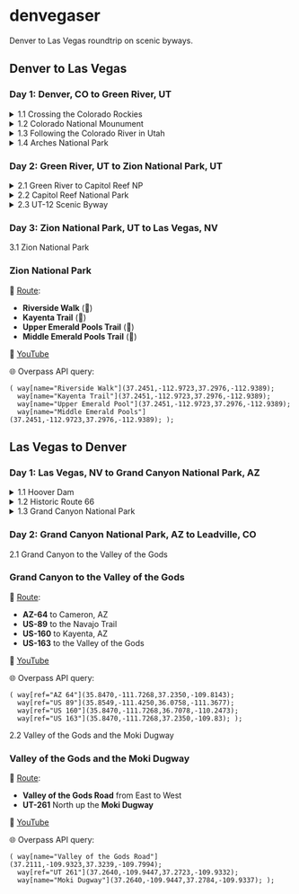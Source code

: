 denvegaser
==========

Denver to Las Vegas roundtrip on scenic byways.

Denver to Las Vegas
-------------------

### Day 1: Denver, CO to Green River, UT

<details>

<summary>1.1 Crossing the Colorado Rockies</summary>

### Crossing the Colorado Rockies

:round_pushpin: [Route](geojson/us6-i70.geojson):
- __US-6__ West from Golden, CO
- __I-70__ West (CO Exit 244 to Exit 44)

:movie_camera: [YouTube](https://youtu.be/C0JDjaaZDPM)

:globe_with_meridians: Overpass API query:

    ( way[ref~"US 6"](39.7,-105.4382,39.8,-105.23649);
      way[ref="I 70"](39.1270,-108.3250,39.9,-105.4382); );

</details>

<details>

<summary>1.2 Colorado National Mounument</summary>

### Rim Rock Drive

:round_pushpin: [Route](geojson/rimrockdrive.geojson):
- __Rim Rock Drive__ from Monument Road to CO-340

:movie_camera: [YouTube](https://youtu.be/kGw4kEPwkQM)

:globe_with_meridians: Overpass API query:

    way[name="Rim Rock Drive"](39.0183,-108.7489,39.1219,-108.6160);

</details>

<details>

<summary>1.3 Following the Colorado River in Utah</summary>

### Following the Colorado River in Utah

:round_pushpin: [Route](geojson/cr175-ut128.geojson):
- __CR-175__ from I-70 UT Exit 214
- __UT-128__ to Moab, UT

:movie_camera: [YouTube](https://youtu.be/dXqKw5lKsdQ)

:globe_with_meridians: Overpass API query:

    ( way[ref="UT 128"](38.6015,-109.5758,38.9350,-109);
      way[ref="CR 175"](38.9479,-109.3560,39.0392,-109.2808); );

</details>

<details>

<summary>1.4 Arches National Park</summary>

### Arches National Park

:round_pushpin: [Route](geojson/archesnp.geojson):
- __Main Park Road__

:movie_camera: [YouTube](https://youtu.be/wEaj0fMoUOg)

:globe_with_meridians: Overpass API query:

    ...

</details>

### Day 2: Green River, UT to Zion National Park, UT

<details>

<summary>2.1 Green River to Capitol Reef NP</summary>

### Green River to Capitol Reef NP

:round_pushpin: [Route](geojson/i70-ut24.geojson):
- __I-70__ West from Green River, UT
- __UT-24__ to Capitol Reef NP

:movie_camera: [YouTube](https://youtu.be/mck-YCIXEu8)

:globe_with_meridians: Overpass API query:

    ( way[ref="I 70 Business;UT 19"](38.99176,-110.18780,39.0,-110.14124);
      way[ref~"I 70"](38.9236,-110.3695,38.99176,-110.18780);
      way[ref="UT 24"](38.2637,-111.1386,38.9299,-110.3515); );

</details>

<details>

<summary>2.2 Capitol Reef National Park</summary>

### Capitol Reef National Park

:round_pushpin: [Route](geojson/capitolreefnp.geojson):
- __UT-24__ entering and exiting the park
- __Capitol Reef Scenic Drive__
- __Capitol Gorge Road__

:movie_camera: [YouTube](https://youtu.be/1IRXq54QY8Y)

:globe_with_meridians: Overpass API query:

    ( way[ref="UT 24"](38.2,-111.3586,38.4,-111.1386);
      way[name="Capitol Reef Scenic Drive"](38.0,-111.3,38.4,-111.1);
      way[name="Capitol Gorge Road"](38.2070,-111.1948,38.2136,-111.1681); );

</details>

<details>

<summary>2.3 UT-12 Scenic Byway</summary>

### UT-12 Scenic Byway

:round_pushpin: [Route](geojson/ut12.geojson):
- __UT-12__ from UT-24 to US-89
- __Lower Calf Creek Falls Trail__ (:walking:)
- __Bryce Canyon Scenic Drive__ & __Bryce Point Road__

:movie_camera: [YouTube](https://youtu.be/0UcUtnM-s5M)

:globe_with_meridians: Overpass API query:

    ( way[ref="UT 12"](37.5541,-112.4300,38.3166,-111.3203);
      way[name="Lower Calf Creek Falls Trail"](37.7891,-111.4287,37.8310,-111.4068);
      way[name="Bryce Point Road"](37.5992,-112.1818,37.6182,-112.1526);
      way[name="Bryce Canyon Scenic Drive"](37.61781,-112.17780,37.6923,-112.1503);
      way[ref="UT 63"](37.61781,-112.17780,37.6923,-112.1503); );

</details>

### Day 3: Zion National Park, UT to Las Vegas, NV

<summary>3.1 Zion National Park</summary>

### Zion National Park

:round_pushpin: [Route](geojson/zionnp.geojson):
- __Riverside Walk__ (:walking:)
- __Kayenta Trail__ (:walking:)
- __Upper Emerald Pools Trail__ (:walking:)
- __Middle Emerald Pools Trail__ (:walking:)

:movie_camera: [YouTube](https://youtu.be/vl5yFmxryQY)

:globe_with_meridians: Overpass API query:

    ( way[name="Riverside Walk"](37.2451,-112.9723,37.2976,-112.9389);
      way[name="Kayenta Trail"](37.2451,-112.9723,37.2976,-112.9389);
      way[name="Upper Emerald Pool"](37.2451,-112.9723,37.2976,-112.9389);
      way[name="Middle Emerald Pools"](37.2451,-112.9723,37.2976,-112.9389); );

</details>


Las Vegas to Denver
-------------------

### Day 1: Las Vegas, NV to Grand Canyon National Park, AZ

<details>

<summary>1.1 Hoover Dam</summary>

### Hoover Dam

:round_pushpin: [Route](geojson/hooverdam.geojson):
- __Hoover Dam Access Road__ to Visitor Center
- __US-93__ crossing the Colorado River

:movie_camera: [YouTube](https://youtu.be/AfT1L20GJ2g)

:globe_with_meridians: Overpass API query:

    ( way[name="Hoover Dam Access Road"](36.0093,-114.7749,36.0180,-114.7289);
      way[ref~"US 93"](36.0093,-114.7749,36.0180,-114.7289); );

</details>

<details>

<summary>1.2 Historic Route 66</summary>

### Historic Route 66 from Kingman to Williams

:round_pushpin: [Route](geojson/hooverdam.geojson):
- __Historic Route 66__ from Kingman, AZ to Williams, AZ
- __I-60__ from AZ Exit 139 to Exit 161

:movie_camera: [YouTube](https://youtu.be/AfT1L20GJ2g)

:globe_with_meridians: Overpass API query:

    way[ref~"US 66 Hist"](35.1856,-114.0609,35.5819,-112.1685);

</details>

<details>

<summary>1.3 Grand Canyon National Park</summary>

### Grand Canyon National Park

:round_pushpin: [Route](geojson/az64.geojson):
- __AZ-64__ from Williams, AZ to Grand Canyon NP
- __Rim Trail__ (:walking:)

:movie_camera: [YouTube](https://youtu.be/NZADtE7_z2Y)

:globe_with_meridians: Overpass API query:

    ( way[ref~"AZ 64"](35.5958,-112.1968,36.1,-111.75);
      way[name="East Wesleyan Avenue"](35.5988,-112.1480,35.6013,-112.1351);
      way[name="Rim Trail"](36.05,-112.10849,36.06225,-112.105); );

</details>

### Day 2: Grand Canyon National Park, AZ to Leadville, CO

<summary>2.1 Grand Canyon to the Valley of the Gods</summary>

### Grand Canyon to the Valley of the Gods

:round_pushpin: [Route](geojson/az64-us89-us160-us163.geojson):
- __AZ-64__ to Cameron, AZ
- __US-89__ to the Navajo Trail
- __US-160__ to Kayenta, AZ
- __US-163__ to the Valley of the Gods

:movie_camera: [YouTube](https://youtu.be/j9CuPNTUHxI)

:globe_with_meridians: Overpass API query:

    ( way[ref="AZ 64"](35.8470,-111.7268,37.2350,-109.8143);
      way[ref="US 89"](35.8549,-111.4250,36.0758,-111.3677);     
      way[ref="US 160"](35.8470,-111.7268,36.7078,-110.2473);
      way[ref="US 163"](35.8470,-111.7268,37.2350,-109.83); );

</details>

<summary>2.2 Valley of the Gods and the Moki Dugway</summary>

### Valley of the Gods and the Moki Dugway

:round_pushpin: [Route](geojson/valleyofthegods-mokidugway.geojson):
- __Valley of the Gods Road__ from East to West
- __UT-261__ North up the __Moki Dugway__

:movie_camera: [YouTube](https://youtu.be/yp2mrequgi8)

:globe_with_meridians: Overpass API query:

    ( way[name="Valley of the Gods Road"](37.2111,-109.9323,37.3239,-109.7994);
      way[ref="UT 261"](37.2640,-109.9447,37.2723,-109.9332);
      way[name="Moki Dugway"](37.2640,-109.9447,37.2784,-109.9337); );

</details>
